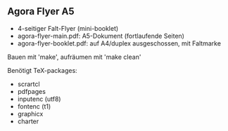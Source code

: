 Agora Flyer A5
--------------

* 4-seitiger Falt-Flyer (mini-booklet)
* agora-flyer-main.pdf:     A5-Dokument (fortlaufende Seiten)
* agora-flyer-booklet.pdf:  auf A4/duplex ausgeschossen, mit Faltmarke

Bauen mit 'make', aufräumen mit 'make clean'

Benötigt TeX-packages:

* scrartcl
* pdfpages
* inputenc (utf8)
* fontenc (t1)
* graphicx
* charter
